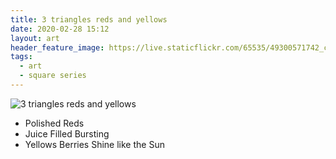 ```yaml
---
title: 3 triangles reds and yellows
date: 2020-02-28 15:12
layout: art
header_feature_image: https://live.staticflickr.com/65535/49300571742_c0ae9af2ee_w_d.jpg
tags:
  - art
  - square series
---
```


![3 triangles reds and yellows](https://live.staticflickr.com/65535/49300571742_c994c70466_o.jpg)

- Polished Reds
- Juice Filled Bursting
- Yellows Berries Shine like the Sun
